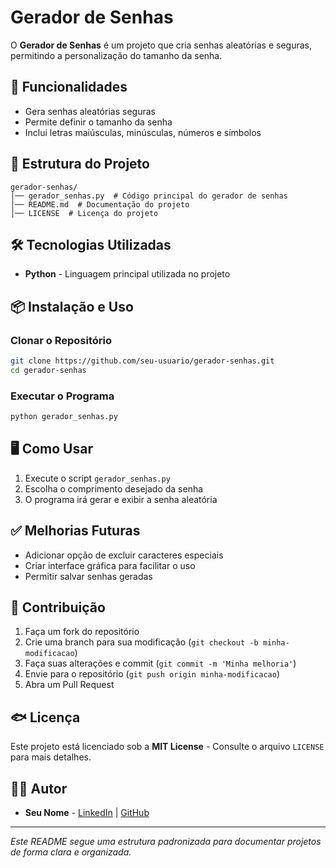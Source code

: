 # Gerador de Senhas

O **Gerador de Senhas** é um projeto que cria senhas aleatórias e seguras, permitindo a personalização do tamanho da senha.

## 🚀 Funcionalidades

- Gera senhas aleatórias seguras
- Permite definir o tamanho da senha
- Inclui letras maiúsculas, minúsculas, números e símbolos

## 📂 Estrutura do Projeto

```
gerador-senhas/
│── gerador_senhas.py  # Código principal do gerador de senhas
│── README.md  # Documentação do projeto
│── LICENSE  # Licença do projeto
```

## 🛠️ Tecnologias Utilizadas

- **Python** - Linguagem principal utilizada no projeto

## 📦 Instalação e Uso

### Clonar o Repositório
```bash
git clone https://github.com/seu-usuario/gerador-senhas.git
cd gerador-senhas
```

### Executar o Programa
```bash
python gerador_senhas.py
```

## 🖥️ Como Usar

1. Execute o script `gerador_senhas.py`
2. Escolha o comprimento desejado da senha
3. O programa irá gerar e exibir a senha aleatória

## ✅ Melhorias Futuras

- Adicionar opção de excluir caracteres especiais
- Criar interface gráfica para facilitar o uso
- Permitir salvar senhas geradas

## 🤝 Contribuição

1. Faça um fork do repositório
2. Crie uma branch para sua modificação (`git checkout -b minha-modificacao`)
3. Faça suas alterações e commit (`git commit -m 'Minha melhoria'`)
4. Envie para o repositório (`git push origin minha-modificacao`)
5. Abra um Pull Request

## 🐟 Licença

Este projeto está licenciado sob a **MIT License** - Consulte o arquivo `LICENSE` para mais detalhes.

## 🧑‍💻 Autor

- **Seu Nome** - [LinkedIn](https://linkedin.com/in/seu-perfil) | [GitHub](https://github.com/seu-usuario)

---

*Este README segue uma estrutura padronizada para documentar projetos de forma clara e organizada.*


